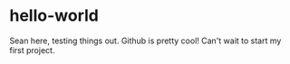 hello-world
===========

Sean here, testing things out.
Github is pretty cool! Can't wait to start my first project.
